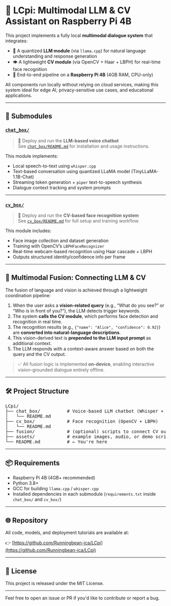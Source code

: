 # 🤖 LCpi: Multimodal LLM & CV Assistant on Raspberry Pi 4B

This project implements a fully local **multimodal dialogue system** that integrates:

- 🧠 A quantized **LLM module** (via `llama.cpp`) for natural language understanding and response generation
- 👁️ A lightweight **CV module** (via OpenCV + Haar + LBPH) for real-time face recognition
- 🎤 End-to-end pipeline on a **Raspberry Pi 4B** (4GB RAM, CPU-only)

All components run locally without relying on cloud services, making this system ideal for edge AI, privacy-sensitive use cases, and educational applications.

---

## 📁 Submodules

### [`chat_box/`](chat_box/README.md)

> 💬 Deploy and run the **LLM-based voice chatbot**  
> See [`chat_box/README.md`](chat_box/README.md) for installation and usage instructions.

This module implements:
- Local speech-to-text using `whisper.cpp`
- Text-based conversation using quantized LLaMA model (TinyLLaMA-1.1B-Chat)
- Streaming token generation + `piper` text-to-speech synthesis
- Dialogue context tracking and system prompts

---

### [`cv_box/`](cv_box/README.md)

> 🧍 Deploy and run the **CV-based face recognition system**  
> See [`cv_box/README.md`](cv_box/README.md) for full setup and training workflow.

This module includes:
- Face image collection and dataset generation
- Training with OpenCV’s `LBPHFaceRecognizer`
- Real-time webcam-based recognition using Haar cascade + LBPH
- Outputs structured identity/confidence info per frame

---

## 🔄 Multimodal Fusion: Connecting LLM & CV

The fusion of language and vision is achieved through a lightweight coordination pipeline:

1. When the user asks a **vision-related query** (e.g., “What do you see?” or “Who is in front of you?”), the LLM detects trigger keywords.
2. The system **calls the CV module**, which performs face detection and recognition in real time.
3. The recognition results (e.g., `{"name": "Alice", "confidence": 0.92}`) are **converted into natural-language descriptions**.
4. This vision-derived text is **prepended to the LLM input prompt** as additional context.
5. The LLM responds with a context-aware answer based on both the query and the CV output.

> ✅ All fusion logic is implemented **on-device**, enabling interactive vision-grounded dialogue entirely offline.

---
## 🛠️ Project Structure

<pre>
LCpi/
├── chat_box/          # Voice-based LLM chatbot (Whisper + LLaMA + Piper)
│   └── README.md
├── cv_box/            # Face recognition (OpenCV + LBPH)
│   └── README.md
├── fusion/            # (optional) scripts to connect CV outputs to LLM prompts
├── assets/            # example images, audio, or demo scripts
└── README.md          # ← You're here
</pre>


---

## 📦 Requirements

- Raspberry Pi 4B (4GB+ recommended)
- Python 3.8+
- GCC for building `llama.cpp` / `whisper.cpp`
- Installed dependencies in each submodule (`requirements.txt` inside `chat_box/` and `cv_box/`)

---

## 🌐 Repository

All code, models, and deployment tutorials are available at:

👉 [https://github.com/Runningbean-jca/LCpi](https://github.com/Runningbean-jca/LCpi)

---

## 📌 License

This project is released under the MIT License.

---

Feel free to open an issue or PR if you'd like to contribute or report a bug.